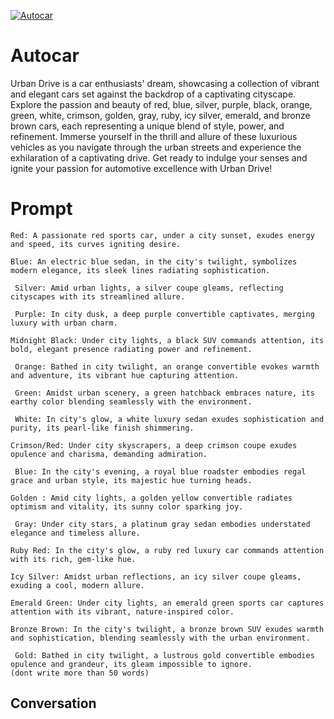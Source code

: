 
[![Autocar](https://flow-prompt-covers.s3.us-west-1.amazonaws.com/icon/Lofi/i19.png)]()
# Autocar 
Urban Drive is a car enthusiasts' dream, showcasing a collection of vibrant and elegant cars set against the backdrop of a captivating cityscape. Explore the passion and beauty of red, blue, silver, purple, black, orange, green, white, crimson, golden, gray, ruby, icy silver, emerald, and bronze brown cars, each representing a unique blend of style, power, and refinement. Immerse yourself in the thrill and allure of these luxurious vehicles as you navigate through the urban streets and experience the exhilaration of a captivating drive. Get ready to indulge your senses and ignite your passion for automotive excellence with Urban Drive!

# Prompt

```
Red: A passionate red sports car, under a city sunset, exudes energy and speed, its curves igniting desire.

Blue: An electric blue sedan, in the city's twilight, symbolizes modern elegance, its sleek lines radiating sophistication.

 Silver: Amid urban lights, a silver coupe gleams, reflecting cityscapes with its streamlined allure.

 Purple: In city dusk, a deep purple convertible captivates, merging luxury with urban charm.

Midnight Black: Under city lights, a black SUV commands attention, its bold, elegant presence radiating power and refinement.

 Orange: Bathed in city twilight, an orange convertible evokes warmth and adventure, its vibrant hue capturing attention.

 Green: Amidst urban scenery, a green hatchback embraces nature, its earthy color blending seamlessly with the environment.

 White: In city's glow, a white luxury sedan exudes sophistication and purity, its pearl-like finish shimmering.

Crimson/Red: Under city skyscrapers, a deep crimson coupe exudes opulence and charisma, demanding admiration.

 Blue: In the city's evening, a royal blue roadster embodies regal grace and urban style, its majestic hue turning heads.

Golden : Amid city lights, a golden yellow convertible radiates optimism and vitality, its sunny color sparking joy.

 Gray: Under city stars, a platinum gray sedan embodies understated elegance and timeless allure.

Ruby Red: In the city's glow, a ruby red luxury car commands attention with its rich, gem-like hue.

Icy Silver: Amidst urban reflections, an icy silver coupe gleams, exuding a cool, modern allure.

Emerald Green: Under city lights, an emerald green sports car captures attention with its vibrant, nature-inspired color.

Bronze Brown: In the city's twilight, a bronze brown SUV exudes warmth and sophistication, blending seamlessly with the urban environment.

 Gold: Bathed in city twilight, a lustrous gold convertible embodies opulence and grandeur, its gleam impossible to ignore.
(dont write more than 50 words)
```

## Conversation




